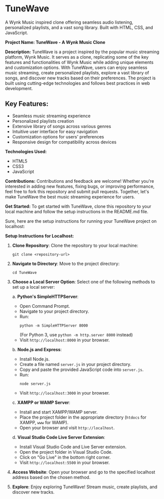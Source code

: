 # TuneWave
A Wynk Music inspired clone offering seamless audio listening, personalized playlists, and a vast song library. Built with HTML, CSS, and JavaScript.

**Project Name: TuneWave - A Wynk Music Clone**

**Description:**
TuneWave is a project inspired by the popular music streaming platform, Wynk Music. It serves as a clone, replicating some of the key features and functionalities of Wynk Music while adding unique elements and customization options. With TuneWave, users can enjoy seamless music streaming, create personalized playlists, explore a vast library of songs, and discover new tracks based on their preferences. The project is built using cutting-edge technologies and follows best practices in web development.

## **Key Features:**
- Seamless music streaming experience
- Personalized playlists creation
- Extensive library of songs across various genres
- Intuitive user interface for easy navigation
- Customization options for users' preferences
- Responsive design for compatibility across devices

**Technologies Used:**
- HTML5
- CSS3
- JavaScript

**Contributions:**
Contributions and feedback are welcome! Whether you're interested in adding new features, fixing bugs, or improving performance, feel free to fork this repository and submit pull requests. Together, let's make TuneWave the best music streaming experience for users.

**Get Started:**
To get started with TuneWave, clone this repository to your local machine and follow the setup instructions in the README.md file.

Sure, here are the setup instructions for running your TuneWave project on localhost:

**Setup Instructions for Localhost:**

1. **Clone Repository**: 
   Clone the repository to your local machine:
   ```
   git clone <repository-url>
   ```

2. **Navigate to Directory**:
   Move to the project directory:
   ```
   cd TuneWave
   ```

3. **Choose a Local Server Option**:
   Select one of the following methods to set up a local server:

   a. **Python's SimpleHTTPServer**:
   - Open Command Prompt.
   - Navigate to your project directory.
   - Run:
     ```
     python -m SimpleHTTPServer 8000
     ```
     (For Python 3, use `python -m http.server 8000` instead)
   - Visit `http://localhost:8000` in your browser.

   b. **Node.js and Express**:
   - Install Node.js.
   - Create a file named `server.js` in your project directory.
   - Copy and paste the provided JavaScript code into `server.js`.
   - Run:
     ```
     node server.js
     ```
   - Visit `http://localhost:3000` in your browser.

   c. **XAMPP or WAMP Server**:
   - Install and start XAMPP/WAMP server.
   - Place the project folder in the appropriate directory (`htdocs` for XAMPP, `www` for WAMP).
   - Open your browser and visit `http://localhost`.

   d. **Visual Studio Code Live Server Extension**:
   - Install Visual Studio Code and Live Server extension.
   - Open the project folder in Visual Studio Code.
   - Click on "Go Live" in the bottom right corner.
   - Visit `http://localhost:5500` in your browser.

4. **Access Website**:
   Open your browser and go to the specified localhost address based on the chosen method.

5. **Explore**: 
   Enjoy exploring TuneWave! Stream music, create playlists, and discover new tracks.
